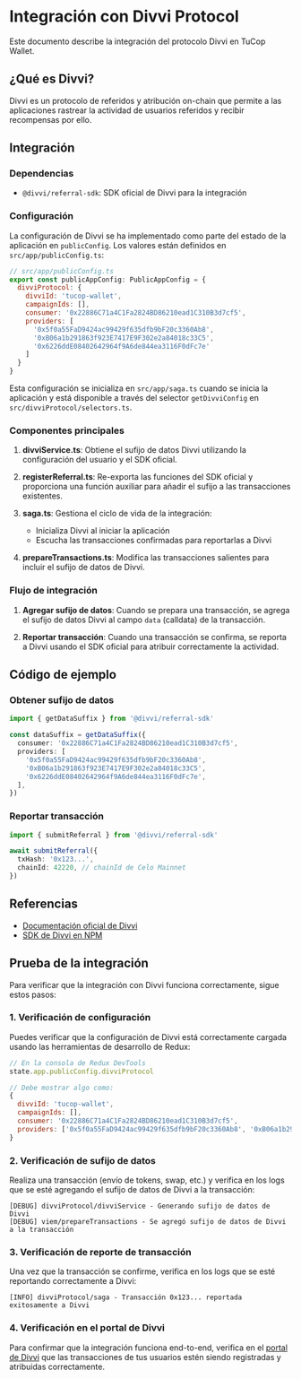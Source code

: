 # Integración con Divvi Protocol

Este documento describe la integración del protocolo Divvi en TuCop Wallet.

## ¿Qué es Divvi?

Divvi es un protocolo de referidos y atribución on-chain que permite a las aplicaciones rastrear la actividad de usuarios referidos y recibir recompensas por ello.

## Integración

### Dependencias

- `@divvi/referral-sdk`: SDK oficial de Divvi para la integración

### Configuración

La configuración de Divvi se ha implementado como parte del estado de la aplicación en `publicConfig`. Los valores están definidos en `src/app/publicConfig.ts`:

```javascript
// src/app/publicConfig.ts
export const publicAppConfig: PublicAppConfig = {
  divviProtocol: {
    divviId: 'tucop-wallet',
    campaignIds: [],
    consumer: '0x22886C71a4C1Fa2824BD86210ead1C310B3d7cf5',
    providers: [
      '0x5f0a55FaD9424ac99429f635dfb9bF20c3360Ab8',
      '0xB06a1b291863f923E7417E9F302e2a84018c33C5',
      '0x6226ddE08402642964f9A6de844ea3116F0dFc7e'
    ]
  }
}
```

Esta configuración se inicializa en `src/app/saga.ts` cuando se inicia la aplicación y está disponible a través del selector `getDivviConfig` en `src/divviProtocol/selectors.ts`.

### Componentes principales

1. **divviService.ts**: Obtiene el sufijo de datos Divvi utilizando la configuración del usuario y el SDK oficial.

2. **registerReferral.ts**: Re-exporta las funciones del SDK oficial y proporciona una función auxiliar para añadir el sufijo a las transacciones existentes.

3. **saga.ts**: Gestiona el ciclo de vida de la integración:

   - Inicializa Divvi al iniciar la aplicación
   - Escucha las transacciones confirmadas para reportarlas a Divvi

4. **prepareTransactions.ts**: Modifica las transacciones salientes para incluir el sufijo de datos de Divvi.

### Flujo de integración

1. **Agregar sufijo de datos**: Cuando se prepara una transacción, se agrega el sufijo de datos Divvi al campo `data` (calldata) de la transacción.

2. **Reportar transacción**: Cuando una transacción se confirma, se reporta a Divvi usando el SDK oficial para atribuir correctamente la actividad.

## Código de ejemplo

### Obtener sufijo de datos

```typescript
import { getDataSuffix } from '@divvi/referral-sdk'

const dataSuffix = getDataSuffix({
  consumer: '0x22886C71a4C1Fa2824BD86210ead1C310B3d7cf5',
  providers: [
    '0x5f0a55FaD9424ac99429f635dfb9bF20c3360Ab8',
    '0xB06a1b291863f923E7417E9F302e2a84018c33C5',
    '0x6226ddE08402642964f9A6de844ea3116F0dFc7e',
  ],
})
```

### Reportar transacción

```typescript
import { submitReferral } from '@divvi/referral-sdk'

await submitReferral({
  txHash: '0x123...',
  chainId: 42220, // chainId de Celo Mainnet
})
```

## Referencias

- [Documentación oficial de Divvi](https://divvi.xyz/docs)
- [SDK de Divvi en NPM](https://www.npmjs.com/package/@divvi/referral-sdk)

## Prueba de la integración

Para verificar que la integración con Divvi funciona correctamente, sigue estos pasos:

### 1. Verificación de configuración

Puedes verificar que la configuración de Divvi está correctamente cargada usando las herramientas de desarrollo de Redux:

```javascript
// En la consola de Redux DevTools
state.app.publicConfig.divviProtocol

// Debe mostrar algo como:
{
  divviId: 'tucop-wallet',
  campaignIds: [],
  consumer: '0x22886C71a4C1Fa2824BD86210ead1C310B3d7cf5',
  providers: ['0x5f0a55FaD9424ac99429f635dfb9bF20c3360Ab8', '0xB06a1b291863f923E7417E9F302e2a84018c33C5', '0x6226ddE08402642964f9A6de844ea3116F0dFc7e']
}
```

### 2. Verificación de sufijo de datos

Realiza una transacción (envío de tokens, swap, etc.) y verifica en los logs que se esté agregando el sufijo de datos de Divvi a la transacción:

```
[DEBUG] divviProtocol/divviService - Generando sufijo de datos de Divvi
[DEBUG] viem/prepareTransactions - Se agregó sufijo de datos de Divvi a la transacción
```

### 3. Verificación de reporte de transacción

Una vez que la transacción se confirme, verifica en los logs que se esté reportando correctamente a Divvi:

```
[INFO] divviProtocol/saga - Transacción 0x123... reportada exitosamente a Divvi
```

### 4. Verificación en el portal de Divvi

Para confirmar que la integración funciona end-to-end, verifica en el [portal de Divvi](https://app.divvi.xyz/) que las transacciones de tus usuarios estén siendo registradas y atribuidas correctamente.
